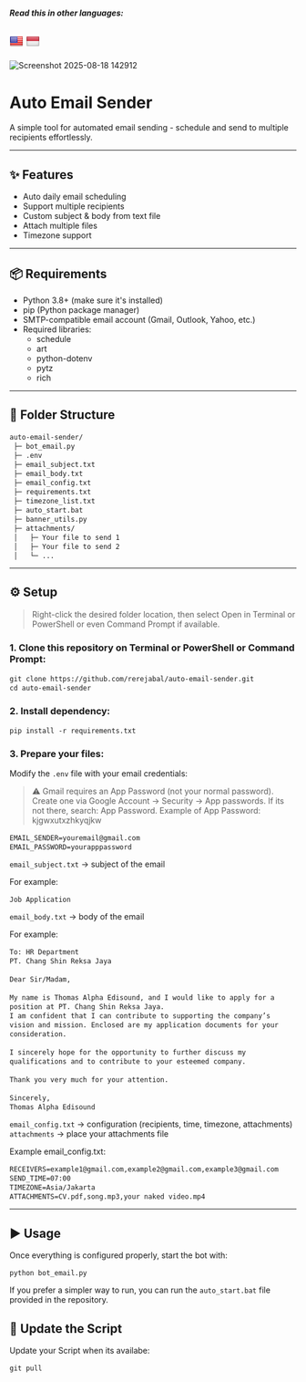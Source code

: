 
#### *Read this in other languages:*  
[![English](https://raw.githubusercontent.com/gosquared/flags/master/flags/flags/shiny/24/United-States.png)](README.md)
[![Bahasa Indonesia](https://raw.githubusercontent.com/gosquared/flags/master/flags/flags/shiny/24/Indonesia.png)](README.id.md)
--------
<img width="1084" height="555" alt="Screenshot 2025-08-18 142912" src="https://github.com/user-attachments/assets/397631c3-e43f-402b-aab7-cbf0b27331b7" />


# Auto Email Sender

A simple tool for automated email sending - schedule and send to multiple recipients effortlessly.

---

## ✨ Features
- Auto daily email scheduling
- Support multiple recipients
- Custom subject & body from text file
- Attach multiple files
- Timezone support
  
---

## 📦 Requirements
- Python 3.8+ (make sure it's installed)
- pip (Python package manager)
- SMTP-compatible email account (Gmail, Outlook, Yahoo, etc.)
- Required libraries:
  - schedule  
  - art  
  - python-dotenv  
  - pytz
  - rich 

---

## 📁 Folder Structure
```
auto-email-sender/
 ├─ bot_email.py
 ├─ .env
 ├─ email_subject.txt
 ├─ email_body.txt
 ├─ email_config.txt
 ├─ requirements.txt
 ├─ timezone_list.txt
 ├─ auto_start.bat
 ├─ banner_utils.py
 ├─ attachments/
 │   ├─ Your file to send 1
 │   ├─ Your file to send 2
 │   └─ ...
```
---
## ⚙️ Setup
> Right-click the desired folder location, then select Open in Terminal or PowerShell or even Command Prompt if available.

### 1. Clone this repository on Terminal or PowerShell or Command Prompt:

```
git clone https://github.com/rerejabal/auto-email-sender.git
cd auto-email-sender
```
### 2. Install dependency:
```
pip install -r requirements.txt
```
### 3. Prepare your files:
Modify the `.env` file with your email credentials:


> ⚠️ Gmail requires an App Password (not your normal password).
Create one via Google Account → Security → App passwords.
If its not there, search: App Password.
Example of App Password: kjgwxutxzhkyqjkw
```
EMAIL_SENDER=youremail@gmail.com
EMAIL_PASSWORD=yourapppassword
```
`email_subject.txt` → subject of the email

For example:
```
Job Application
```
`email_body.txt` → body of the email

For example:
```
To: HR Department
PT. Chang Shin Reksa Jaya

Dear Sir/Madam,

My name is Thomas Alpha Edisound, and I would like to apply for a position at PT. Chang Shin Reksa Jaya.
I am confident that I can contribute to supporting the company’s vision and mission. Enclosed are my application documents for your consideration.

I sincerely hope for the opportunity to further discuss my qualifications and to contribute to your esteemed company.

Thank you very much for your attention.

Sincerely,
Thomas Alpha Edisound
```
`email_config.txt` → configuration (recipients, time, timezone, attachments)
`attachments` → place your attachments file

Example email_config.txt:
```
RECEIVERS=example1@gmail.com,example2@gmail.com,example3@gmail.com
SEND_TIME=07:00
TIMEZONE=Asia/Jakarta
ATTACHMENTS=CV.pdf,song.mp3,your naked video.mp4
```

---
## ▶️ Usage
Once everything is configured properly, start the bot with:
```
python bot_email.py
```
If you prefer a simpler way to run, you can run the `auto_start.bat` file provided in the repository.

## 🔄 Update the Script
Update your Script when its availabe:
```
git pull
```

